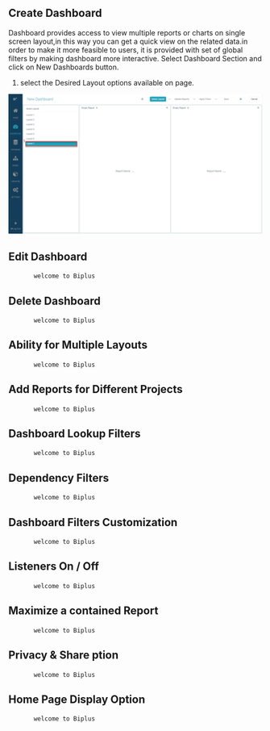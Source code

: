 ## Create Dashboard

Dashboard provides  access to view multiple reports or charts on single screen layout,in this way you can get a quick view on the related data.in order to make it more feasible to users, it is provided with set of global filters by making dashboard more interactive.
Select Dashboard Section and click on New Dashboards button.
1. select the Desired Layout options available on page.

![enter image description here](https://raw.githubusercontent.com/sv18042016/fp1/c5df381a6fdd5127a3590acfc32d28528ae62449/images/dash_1.png)


## Edit   Dashboard 

           welcome to Biplus

## Delete Dashboard

           welcome to Biplus

## Ability for Multiple Layouts

           welcome to Biplus

##  Add Reports for Different Projects

           welcome to Biplus

## Dashboard Lookup Filters

           welcome to Biplus

## Dependency Filters

           welcome to Biplus

## Dashboard Filters Customization

           welcome to Biplus

## Listeners On / Off

           welcome to Biplus

## Maximize a contained Report

           welcome to Biplus 

## Privacy & Share ption

           welcome to Biplus

## Home Page Display Option


           welcome to Biplus
<!--stackedit_data:
eyJoaXN0b3J5IjpbLTIzOTc5MzAzNF19
-->